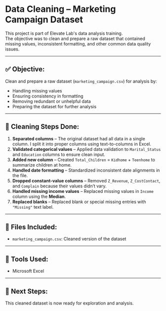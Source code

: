 # Data Cleaning – Marketing Campaign Dataset

This project is part of Elevate Lab's data analysis training.  
The objective was to clean and prepare a raw dataset that contained missing values, inconsistent formatting, and other common data quality issues.

---

## ✅ Objective:
Clean and prepare a raw dataset (`marketing_campaign.csv`) for analysis by:
- Handling missing values
- Ensuring consistency in formatting
- Removing redundant or unhelpful data
- Preparing the dataset for further analysis

---

## 🔧 Cleaning Steps Done:

1. **Separated columns** – The original dataset had all data in a single column. I split it into proper columns using text-to-columns in Excel.
2. **Validated categorical values** – Applied data validation to `Marital_Status` and `Education` columns to ensure clean input.
3. **Added new column** – Created `Total_Children` = `Kidhome` + `Teenhome` to summarize children at home.
4. **Handled date formatting** – Standardized inconsistent date alignments in the file.
5. **Dropped constant-value columns** – Removed `Z_Revenue`, `Z_CostContact`, and `Complain` because their values didn’t vary.
6. **Handled missing income values** – Replaced missing values in `Income` column using the **Median**.
7. **Replaced blanks** – Replaced blank or special missing entries with `"Missing"` text label.

---

## 📁 Files Included:

- `marketing_campaign.csv`: Cleaned version of the dataset

---

## 🧠 Tools Used:
- Microsoft Excel

---

## 🧩 Next Steps:
This cleaned dataset is now ready for exploration and analysis.
